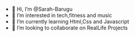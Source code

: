 - 👋 Hi, I’m @Sarah-Barugu
- 👀 I’m interested in tech,fitness and music
- 🌱 I’m currently learning Html,Css and Javascript
- 💞️ I’m looking to collaborate on RealLife Projects

<!---
Sarah-Barugu/Sarah-Barugu is a ✨ special ✨ repository because its `README.md` (this file) appears on your GitHub profile.
You can click the Preview link to take a look at your changes.
--->
